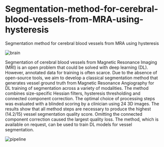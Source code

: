 # Segmentation-method-for-cerebral-blood-vessels-from-MRA-using-hysteresis
Segmentation method for cerebral blood vessels from MRA using hysteresis


![brain](https://user-images.githubusercontent.com/78221858/217150728-2a36cda1-9f18-434b-b411-0947c7d37cd9.png)


Segmentation of cerebral blood vessels from Magnetic Resonance Imaging (MRI) is an open problem that could be solved with deep learning (DL). However, annotated data for training is often scarce. Due to the absence of open-source tools, we aim to develop a classical segmentation method that generates vessel ground truth from Magnetic Resonance Angiography for DL training of segmentation across a variety of modalities. The method combines size-specific Hessian filters, hysteresis thresholding and connected component correction. The optimal choice of processing steps was evaluated with a blinded scoring by a clinician using 24 3D images. The results show that all method steps are necessary to produce the highest (14.2/15) vessel segmentation quality score. Omitting the connected component correction caused the largest quality loss. The method, which is available on request, can be used to train DL models for vessel segmentation. 

![pipeline](https://user-images.githubusercontent.com/78221858/217150857-59b8f0f5-93c8-41eb-905d-f3788ec083de.png)
